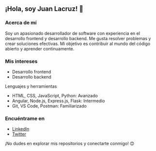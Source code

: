 ## ¡Hola, soy Juan Lacruz! 👋

### Acerca de mí
Soy un apasionado desarrollador de software con experiencia en el desarrollo frontend y desarrollo backend. Me gusta resolver problemas y crear soluciones efectivas. Mi objetivo es contribuir al mundo del código abierto y aprender continuamente.

### Mis intereses
- Desarrollo frontend
- Desarrollo backend

Lenguajes y herramientas
- HTML, CSS, JavaScript, Python: Avanzado
- Angular, Node.js, Express.js, Flask: Intermedio
- Git, VS Code, Postman: Familiarizado

### Encuéntrame en
- [LinkedIn](https://www.linkedin.com/in/juan-luis-lacruz-moreno)
- [Twitter](https://twitter.com/MrJuanLcM)
    
¡No dudes en explorar mis repositorios y conectarte conmigo! 😊
